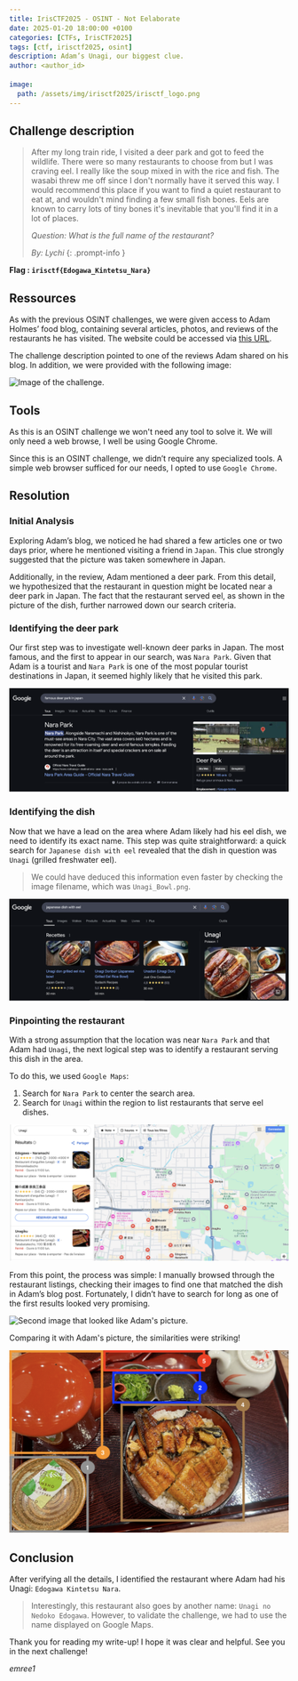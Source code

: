 ```yaml
---
title: IrisCTF2025 - OSINT - Not Eelaborate 
date: 2025-01-20 18:00:00 +0100
categories: [CTFs, IrisCTF2025]
tags: [ctf, irisctf2025, osint]
description: Adam’s Unagi, our biggest clue. 
author: <author_id>

image:
  path: /assets/img/irisctf2025/irisctf_logo.png
---
```


## Challenge description 

> After my long train ride, I visited a deer park and got to feed the wildlife. There were so many restaurants to choose from but I was craving eel. I really like the soup mixed in with the rice and fish. The wasabi threw me off since I don't normally have it served this way.
> I would recommend this place if you want to find a quiet restaurant to eat at, and wouldn't mind finding a few small fish bones. Eels are known to carry lots of tiny bones it's inevitable that you'll find it in a lot of places.
>
> *Question: What is the full name of the restaurant?*
> 
> *By: Lychi*
{: .prompt-info }

**Flag : `irisctf{Edogawa_Kintetsu_Nara}`**

## Ressources

As with the previous OSINT challenges, we were given access to Adam Holmes’ food blog, containing several articles, photos, and reviews of the restaurants he has visited. The website could be accessed via [this URL](https://osint-food-blog-web.chal.irisc.tf/).

The challenge description pointed to one of the reviews Adam shared on his blog. In addition, we were provided with the following image:

![Image of the challenge.](/assets/img/irisctf2025/osint/not_elaborate/chall_image.png)

## Tools 

As this is an OSINT challenge we won't need any tool to solve it. We will only need a web browse, I well be using Google Chrome. 

Since this is an OSINT challenge, we didn’t require any specialized tools. A simple web browser sufficed for our needs, I opted to use `Google Chrome`.

## Resolution

### Initial Analysis 

Exploring Adam’s blog, we noticed he had shared a few articles one or two days prior, where he mentioned visiting a friend in `Japan`. This clue strongly suggested that the picture was taken somewhere in Japan.

Additionally, in the review, Adam mentioned a deer park. From this detail, we hypothesized that the restaurant in question might be located near a deer park in Japan. The fact that the restaurant served eel, as shown in the picture of the dish, further narrowed down our search criteria.

### Identifying the deer park

Our first step was to investigate well-known deer parks in Japan. The most famous, and the first to appear in our search, was `Nara Park`. Given that Adam is a tourist and `Nara Park` is one of the most popular tourist destinations in Japan, it seemed highly likely that he visited this park.

![Results of the search Famous Deerk park in Japan on Google Chrome.](/assets/img/irisctf2025/osint/not_elaborate/search_deer_park.png)

### Identifying the dish

Now that we have a lead on the area where Adam likely had his eel dish, we need to identify its exact name. This step was quite straightforward: a quick search for `Japanese dish with eel` revealed that the dish in question was `Unagi` (grilled freshwater eel).
>  We could have deduced this information even faster by checking the image filename, which was `Unagi_Bowl.png`.

![Results of the search Japanese dish with eel.](/assets/img/irisctf2025/osint/not_elaborate/search_eel.png)

### Pinpointing the restaurant

With a strong assumption that the location was near `Nara Park` and that Adam had `Unagi`, the next logical step was to identify a restaurant serving this dish in the area.

To do this, we used `Google Maps`:
1. Search for `Nara Park` to center the search area.
2. Search for `Unagi` within the region to list restaurants that serve eel dishes.

![Results of the search Unagi around Nara Park.](/assets/img/irisctf2025/osint/not_elaborate/search_nara_unagi.png)

From this point, the process was simple: I manually browsed through the restaurant listings, checking their images to find one that matched the dish in Adam’s blog post. Fortunately, I didn’t have to search for long as one of the first results looked very promising.

![Second image that looked like Adam's picture.](/assets/img/irisctf2025/osint/not_elaborate/search_restaurant2.png)

Comparing it with Adam's picture, the similarities were striking! 

![Image of the challenge.](/assets/img/irisctf2025/osint/not_elaborate/chall_image2.png)

## Conclusion

After verifying all the details, I identified the restaurant where Adam had his Unagi: `Edogawa Kintetsu Nara`.  
> Interestingly, this restaurant also goes by another name: `Unagi no Nedoko Edogawa`. However, to validate the challenge, we had to use the name displayed on Google Maps.

Thank you for reading my write-up! I hope it was clear and helpful. See you in the next challenge!

*emree1*
